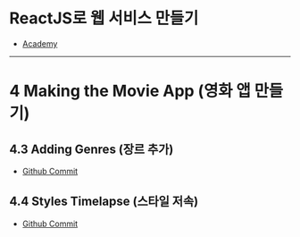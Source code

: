 # ReactJS로 웹 서비스 만들기
- [Academy](https://academy.nomadcoders.co/)

---

# 4 Making the Movie App (영화 앱 만들기)

## 4.3 Adding Genres (장르 추가)
- [Github Commit](https://github.com/nomadcoders/movie_app_2019/commit/a51e4ec2302165e41c8068f0eaa3f4f359080a0d)

## 4.4 Styles Timelapse (스타일 저속)
- [Github Commit](https://github.com/nomadcoders/movie_app_2019/commit/c0a3270f5824c2555e2621190c6307cbaefe0704)
